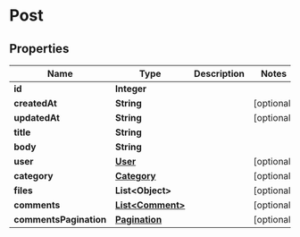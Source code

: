 # Post

## Properties
Name | Type | Description | Notes
------------ | ------------- | ------------- | -------------
**id** | **Integer** |  | 
**createdAt** | **String** |  |  [optional]
**updatedAt** | **String** |  |  [optional]
**title** | **String** |  | 
**body** | **String** |  | 
**user** | [**User**](User.md) |  |  [optional]
**category** | [**Category**](Category.md) |  |  [optional]
**files** | **List&lt;Object&gt;** |  |  [optional]
**comments** | [**List&lt;Comment&gt;**](Comment.md) |  |  [optional]
**commentsPagination** | [**Pagination**](Pagination.md) |  |  [optional]
